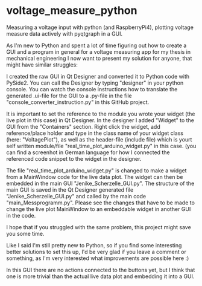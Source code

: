 # voltage_measure_python
Measuring a voltage input with python (and RaspberryPi4), plotting voltage measure data actively with pyqtgraph in a GUI.


As I'm new to Python and spent a lot of time figuring out how to create a GUI and a program in general for a voltage measuring app for my thesis in mechanical engineering I now want to present my solution for anyone, that might have similar struggles:

I created the raw GUI in Qt Designer and converted it to Python code with PySide2. You can call the Designer by typing "designer" in your python console. You can watch the console instructions how to translate the generated .ui-file for the GUI to a .py-file in the file "console_converter_instruction.py" in this GitHub project.

It is important to set the reference to the module you wrote your widget (the live plot in this case) in Qt Designer. In the designer I added "Widget" to the GUI from the "Containers" section. Right click the widget, add reference/place holder and type in the class name of your widget class (here: "VoltagePlot"), as well as the header-file (include file) which is yourt self written module/file "real_time_plot_arduino_widget.py" in this case. (you can find a screenhot in German language for how I connected the referenced code snippet to the widget in the designer.

The file "real_time_plot_arduino_widget.py" is changed to make a widget from a MainWindow code for the live data plot. The widget can then be embedded in the main GUI "Jenike_Scherzelle_GUI.py". The structure of the main GUI is saved in the Qt Designer generated file "Jenike_Scherzelle_GUI.py" and called by the main code "main_Messprogramm.py". Please see the changes that have to be made to change the live plot MainWindow to an embeddable widget in another GUI in the code.

I hope that if you struggled with the same problem, this project might save you some time.

Like I said I'm still pretty new to Python, so if you find some interesting better solutions to set this up, I'd be very glad if you leave a comment or something, as I'm very interested what improvements are possible here :)

In this GUI there are no actions connected to the buttons yet, but I think that one is more trivial than the actual live data plot and embedding it into a GUI.
